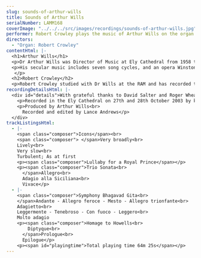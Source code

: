 ```yaml
---
slug: sounds-of-arthur-wills
title: Sounds of Arthur Wills
serialNumber: LAMM168
coverImage: "../../../src/images/recordings/sounds-of-arthur-wills.jpg"
performer: Robert Crowley plays the music of Arthur Wills on the organ of Ely Cathedral
directors:
  - "Organ: Robert Crowley"
contentHtml: |-
  <h1>Arthur Wills</h1>
  <p>Dr Arthur Wills was Director of Music at Ely Cathedral from 1958 to 1990, and also held a Professorship at the Royal Academy of Music in London from 1964 until 1992. He has toured extensively as a recitalist in Europe, North America, Australia, New Zealand and Hong Kong, and has broadcast, appeared on TV and made many recordings, both as a soloist and with the Ely Choir.</p>
  <p>His secular music includes seven song cycles, and an opera Winston and Julia, based on the Orwell novel. He has composed prolifically for the organ, and his ensemble works include a Concerto with Strings and Timpani, a Concerto for Guitar and Organ, and a Symphonic Suite: The Fenlands for Brass Band and Organ. His Choral Concerto The Gods of Music for Organ, Chorus, and Brass and Percussion Ensemble was commissioned for the Biannual Keyboard Festival of the University of Newcastle, NSW Australia in 1992. His book “Organ” appeared in the Menuhin Music Guide Series in 1984, with a second edition in 1993 and a third reprint in 1997. Novello have recently published his transcription for organ of three movements from Holst’s Planets Suite - Mars, Venus and Jupiter.<br>
   </p>
  <h2>Robert Crowley</h2>
  <p>Robert Crowley studied with Dr Wills at the RAM and has recorded this second CD of Dr Wills’ organ music on the recently rebuilt organ of Ely Cathedral.</p>
recordingDetailsHtml: |-
  <div id="details">With grateful thanks to David Salter and Roger Wheatley for their help with sponsorship of this CD.
    <p>Recorded in the Ely Cathedral on 27th and 28th October 2003 by kind permission of the Dean and Chapter and the Organist, Paul Trepte.</p>
    <p>Produced by Arthur Wills<br>
      Recorded and edited by Lance Andrews</p>
  </div>
trackListingsHtml:
  - |-
    <span class="composer">Icons</span><br>
    <span class="composer"> </span>Very broadly<br>
    Lively<br>
    Very slow<br>
    Turbulent; As at first
    <p><span class="composer">Lullaby for a Royal Prince</span></p>
    <p><span class="composer">Trio Sonata<br>
      </span>Allegro<br>
      Adagio alla Siciliana<br>
      Vivace</p>
  - |-
    <span class="composer">Symphony Bhagavad Gita<br>
    </span>Andante - Allegro feroce - Mesto - Allegro trionfante<br>
    Adagietto<br>
    Leggermente - Tenebroso - Con fuoco - Leggero<br>
    Molto adagio
    <p><span class="composer">Homage to Howells<br>
        Diptyque<br>
      </span>Prologue<br>
      Epilogue</p>
    <p><span id="playingtime">Total playing time 64m 25s</span></p>
---
```

